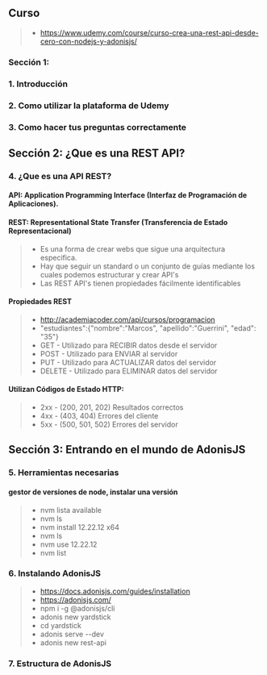 
## Curso
>- https://www.udemy.com/course/curso-crea-una-rest-api-desde-cero-con-nodejs-y-adonisjs/

### Sección 1:

### 1. Introducción

### 2. Como utilizar la plataforma de Udemy

### 3. Como hacer tus preguntas correctamente

## Sección 2: ¿Que es una REST API?

### 4. ¿Que es una API REST?
#### API: Application Programming Interface (Interfaz de Programación de Aplicaciones).

#### REST: Representational State Transfer (Transferencia de Estado Representacional)
>- Es una forma de crear webs que sigue una arquitectura especifica.
>- Hay que seguir un standard o un conjunto de guías mediante los cuales podemos estructurar y crear API's
>- Las REST API's tienen propiedades fácilmente identificables

#### Propiedades REST

>- http://academiacoder.com/api/cursos/programacion 
>- "estudiantes":{"nombre":"Marcos", "apellido":"Guerrini", "edad": "35"}
>- GET - Utilizado para RECIBIR datos desde el servidor
>- POST - Utilizado para ENVIAR al servidor
>- PUT - Utilizado para ACTUALIZAR datos del servidor
>- DELETE - Utilizado para ELIMINAR datos del servidor

#### Utilizan Códigos de Estado HTTP:
>- 2xx - (200, 201, 202) Resultados correctos
>- 4xx - (403, 404) Errores del cliente
>- 5xx - (500, 501, 502) Errores del servidor


## Sección 3: Entrando en el mundo de AdonisJS

### 5. Herramientas necesarias
#### gestor de versiones de node, instalar una versión
>- nvm lista available
>- nvm ls
>- nvm install 12.22.12 x64
>- nvm ls
>- nvm use 12.22.12
>- nvm list


### 6. Instalando AdonisJS
>- https://docs.adonisjs.com/guides/installation
>- https://adonisjs.com/
>- npm i -g @adonisjs/cli
>- adonis new yardstick
>- cd yardstick
>- adonis serve --dev
>- adonis new rest-api


### 7. Estructura de AdonisJS